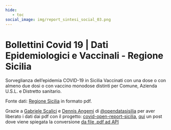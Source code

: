 ```yaml
---
hide:
   - toc
social_image: img/report_sintesi_social_03.png  
---
```






# Bollettini Covid 19 | Dati Epidemiologici e Vaccinali - Regione Sicilia
Sorveglianza dell’epidemia COVID-19 in Sicilia
Vaccinati con  una dose o con almeno due dosi o con vaccino monodose distinti per Comune, Azienda U.S.L. e Distretto sanitario.


<body> 
<div class='tableauPlaceholder' id='viz1641213623785' style='position: relative'><object class='tableauViz'  style='display:none;'><param name='host_url' value='https%3A%2F%2Fpublic.tableau.com%2F' /> <param name='embed_code_version' value='3' /> <param name='site_root' value='' /><param name='name' value='DASOE_Bollettini_settimanali_covid19&#47;Sintesi' /><param name='tabs' value='no' /><param name='toolbar' value='yes' /><param name='animate_transition' value='yes' /><param name='display_static_image' value='yes' /><param name='display_spinner' value='yes' /><param name='display_overlay' value='yes' /><param name='display_count' value='yes' /><param name='language' value='it-IT' /><param name='filter' value='publish=yes' /></object></div>                <script type='text/javascript'>                    var divElement = document.getElementById('viz1641213623785');                    var vizElement = divElement.getElementsByTagName('object')[0];                    if ( divElement.offsetWidth > 800 ) { vizElement.style.width='950px';vizElement.style.height='2527px';} else if ( divElement.offsetWidth > 500 ) { vizElement.style.width='950px';vizElement.style.height='2527px';} else { vizElement.style.width='100%';vizElement.style.height='4677px';}                     var scriptElement = document.createElement('script');                    scriptElement.src = 'https://public.tableau.com/javascripts/api/viz_v1.js';                    vizElement.parentNode.insertBefore(scriptElement, vizElement);                </script>
</body>

Fonte dati: <a href="https://www.regione.sicilia.it/la-regione-informa" target="_blank"> Regione Sicilia</a> in formato pdf.

Grazie a [Gabriele Scalici](https://twitter.com/GabArcangelo) e [Dennis Angemi](https://twitter.com/DennisAngemi) di [@opendatasisilia](https://twitter.com/opendatasicilia) per aver liberato i dati dai pdf con il progetto: [covid-open-report-sicilia](https://github.com/opendatasicilia/covid-open-report-sicilia), [qui](https://opendatasicilia.it/2021/12/31/da-pdf-ad-api-come-abbiamo-liberato-i-dati-covid-comunali/) un post dove viene spiegata la conversione [da file .pdf ad API](https://opendatasicilia.it/2021/12/31/da-pdf-ad-api-come-abbiamo-liberato-i-dati-covid-comunali/)


 
